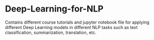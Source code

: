 # Deep-Learning-for-NLP
Contains different course tutorials and jupyter notebook file for applying different Deep Learning models in different NLP tasks such as text classification, summarization, translation, etc.
